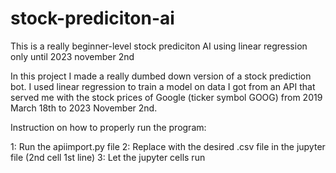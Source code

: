# stock-prediciton-ai
This is a really beginner-level stock prediciton AI using linear regression only until 2023 november 2nd

In this project I made a really dumbed down version of a stock prediction bot. I used linear regression to train a model on data I got from an API that served me with the stock prices of Google (ticker symbol GOOG) from 2019 March 18th to 2023 November 2nd.

Instruction on how to properly run the program:

1: Run the apiimport.py file
2: Replace with the desired .csv file in the jupyter file (2nd cell 1st line)
3: Let the jupyter cells run
